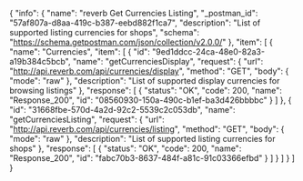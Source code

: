 {
  "info": {
    "name": "reverb Get Currencies Listing",
    "_postman_id": "57af807a-d8aa-419c-b387-eebd882f1ca7",
    "description": "List of supported listing currencies for shops",
    "schema": "https://schema.getpostman.com/json/collection/v2.0.0/"
  },
  "item": [
    {
      "name": "Currencies",
      "item": [
        {
          "id": "9ed1ddcc-24ca-48e0-82a3-a19b384c5bcb",
          "name": "getCurrenciesDisplay",
          "request": {
            "url": "http://api.reverb.com/api/currencies/display",
            "method": "GET",
            "body": {
              "mode": "raw"
            },
            "description": "List of supported display currencies for browsing listings"
          },
          "response": [
            {
              "status": "OK",
              "code": 200,
              "name": "Response_200",
              "id": "08560930-150a-490c-b1ef-ba3d426bbbbc"
            }
          ]
        },
        {
          "id": "31668fbe-570d-4a2d-92c2-5539c2c053db",
          "name": "getCurrenciesListing",
          "request": {
            "url": "http://api.reverb.com/api/currencies/listing",
            "method": "GET",
            "body": {
              "mode": "raw"
            },
            "description": "List of supported listing currencies for shops"
          },
          "response": [
            {
              "status": "OK",
              "code": 200,
              "name": "Response_200",
              "id": "fabc70b3-8637-484f-a81c-91c03366efbd"
            }
          ]
        }
      ]
    }
  ]
}
